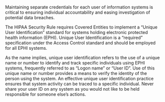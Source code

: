 Maintaining separate credentials for each user of information systems is critical to ensuring individual accountability and easing investigation of potential data breaches.

The HIPAA Security Rule requires Covered Entities to implement a “Unique User Identification” standard for systems holding electronic protected health information (EPHI). Unique User Identification is a “required” specification under the Access Control standard and should be employed for all EPHI systems.

As the name implies, unique user identification refers to the use of a unique name or number to identify and track specific individuals using EPHI systems, frequently referred to as “Logon name” or “User ID”. Use of this unique name or number provides a means to verify the identity of the person using the system. An effective unique user identification practice ensures that system activity can be traced to a specific individual. Never share your user ID on any system as you would not like to be held responsible for someone else’s actions.